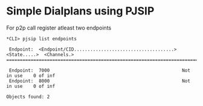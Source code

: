 # Simple Dialplans using PJSIP

For p2p call register atleast two endpoints 
```commandline
*CLI> pjsip list endpoints

 Endpoint:  <Endpoint/CID.....................................>  <State.....>  <Channels.>
==========================================================================================

 Endpoint:  7000                                                 Not in use    0 of inf
 Endpoint:  8000                                                 Not in use    0 of inf

Objects found: 2
```

